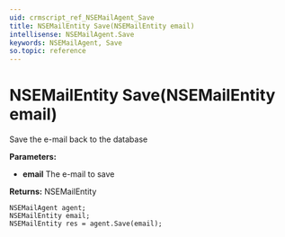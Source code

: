 ```yaml
---
uid: crmscript_ref_NSEMailAgent_Save
title: NSEMailEntity Save(NSEMailEntity email)
intellisense: NSEMailAgent.Save
keywords: NSEMailAgent, Save
so.topic: reference
---
```


# NSEMailEntity Save(NSEMailEntity email)

Save the e-mail back to the database

**Parameters:**
 - **email** The e-mail to save

**Returns:** NSEMailEntity

```crmscript
NSEMailAgent agent;
NSEMailEntity email;
NSEMailEntity res = agent.Save(email);
```


